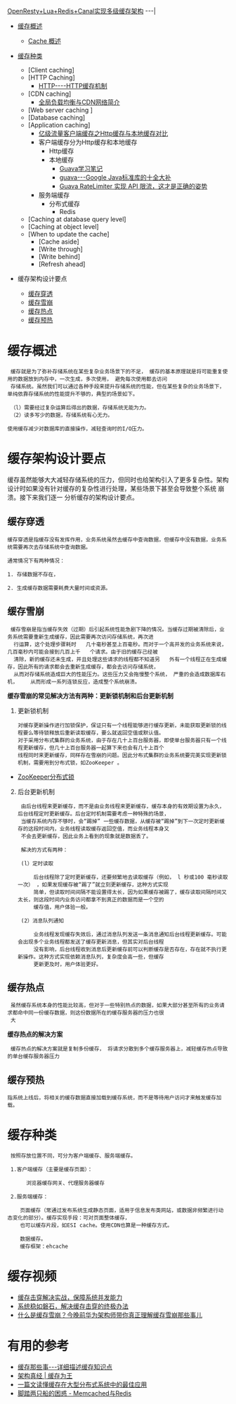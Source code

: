 [OpenResty+Lua+Redis+Canal实现多级缓存架构](https://www.jianshu.com/p/5e4dbaedaecd?utm_campaign=hugo&utm_medium=reader_share&utm_content=note&utm_source=weixin-friends)
---|

* [缓存概述](#缓存概述)
  * [Cache 概述](https://jverson.com/spring-boot-demo/cache/cache-0-introduction.html)
* [缓存种类](#缓存种类)
  * [Client caching]
  * [HTTP  Caching]  
    * [HTTP----HTTP缓存机制](https://juejin.im/post/5a1d4e546fb9a0450f21af23)
  * [CDN caching]
    * [全局负载均衡与CDN网络简介](https://blog.csdn.net/u010340143/article/details/9062213)
  * [Web server caching ]
  * [Database caching]
  * [Application caching]
    * [亿级流量客户端缓存之Http缓存与本地缓存对比 ](https://www.cnblogs.com/Courage129/p/14419192.html)
    * 客户端缓存分为Http缓存和本地缓存
      * Http缓存
      * 本地缓存 
        * [Guava学习笔记](https://www.cnblogs.com/Courage129/p/14413974.html)
        * [guava---Google Java标准库的十全大补](https://github.com/google/guava)
        * [Guava RateLimiter 实现 API 限流，这才是正确的姿势](https://mp.weixin.qq.com/s/uyYqni2Li6DpaAYB0vniow)
    * 服务端缓存
      * 分布式缓存
        * Redis  
  * [Caching at database query level]
  * [Caching at object level]
  * [When to update the cache]
    * [Cache aside]
    * [Write through]
    * [Write behind]
    * [Refresh ahead]

* 缓存架构设计要点
  * [缓存穿透](#缓存穿透)
  * [缓存雪崩](#缓存雪崩)
  * [缓存热点](#缓存热点)
  * [缓存预热](#缓存预热)

# 缓存概述 
     
  
     
     缓存就是为了弥补存储系统在某些复杂业务场景下的不足， 缓存的基本原理就是将可能重复使用的数据放到内存中，一次生成，多次使用， 避免每次使用都去访问
     存储系统。虽然我们可以通过各种手段来提升存储系统的性能，但在某些复杂的业务场景下，单纯依靠存储系统的性能提升不够的，典型的场景如下。
     
     （l）需要经过复杂运算后得出的数据，存储系统无能为力。
     （2）读多写少的数据，存储系统有心无力。
     
    使用缓存减少对数据库的直接操作，减轻查询时的I/O压力。
    
# 缓存架构设计要点

   缓存虽然能够大大减轻存储系统的压力，但同时也给架构引入了更多复杂性。架构设计时如果没有针对缓存的复杂性进行处理，某些场景下甚至会导致整个系统
   崩溃。接下来我们逐一 分析缓存的架构设计要点。    

## 缓存穿透

    缓存穿透是指缓存没有发挥作用，业务系统虽然去缓存中查询数据，但缓存中没有数据，业务系统需要再次去存储系统中查询数据。
    
    通常情况下有两种情况： 
    
    1. 存储数据不存在，
    
    2. 生成缓存数据需要耗费大量时间或资源。

## 缓存雪崩

     ﻿缓存雪崩是指当缓存失效（过期）后引起系统性能急剧下降的情况。当缓存过期被清除后，业务系统需要重新生成缓存，因此需要再次访问存储系统，再次进
      行运算，这个处理步骤耗时	 几十毫秒甚至上百毫秒。而对于一个高并发的业务系统来说，几百毫秒内可能会接到几百上千	 个请求。由于旧的缓存己经被
      清除，新的缓存还未生成，并且处理这些请求的线程都不知道另	 外有一个线程正在生成缓存，因此所有的请求都会去重新生成缓存，都会去访问存储系统，
      从而对存储系统造成巨大的性能压力。这些压力又会拖慢整个系统， 严重的会造成数据库右机，	 从而形成一系列连锁反应，造成整个系统崩溃。	 

**缓存雪崩的常见解决方法有两种：更新锁机制和后台更新机制**
  
  1. 更新锁机制
           
         对缓存更新操作进行加锁保护，保证只有一个线程能够进行缓存更新，未能获取更新锁的线程要么等待锁释放后重新读取缓存，要么就返回空值或默认值。
         对于采用分布式集群的业务系统，由于存在几十上百台服务器，即使单台服务器只有一个线程更新缓存，但几十上百台服务器一起算下来也会有几十上百个
         线程同时来更新缓存，同样存在雪崩的问题。因此分布式集群的业务系统要完美实现更新锁机制，需要用到分布式锁，如ZooKeeper 。
  
  * [ZooKeeper分布式锁]()
  
  2. 后台更新机制

          由后台线程来更新缓存，而不是由业务线程来更新缓存，缓存本身的有效期设置为永久，后台线程定时更新缓存。后台定时机制需要考虑一种特殊的场景，
          当缓存系统内存不够时，会“踢掉” 一些缓存数据，从缓存被“踢掉”到下一次定时更新缓存的这段时间内，业务线程读取缓存返回空值，而业务线程本身又
          不会去更新缓存，因此业务上看到的现象就是数据丢了。
          
          解决的方式有两种：
          
          (l）定时读取
          
              后台线程除了定时更新缓存，还要频繁地去读取缓存（例如， l 秒或100 毫秒读取一次） ，如果发现缓存被“踢了”就立刻更新缓存，这种方式实现
              简单，但读取时间间隔不能设置得太长，因为如果缓存被踢了，缓存读取间隔时间又太长，则这段时间内业务访问都拿不到真正的数据而是一个空的
              缓存值，用户体验一般。
          
          (2）消息队列通知
               
              业务线程发现缓存失效后，通过消息队列发送一条消息通知后台线程更新缓存。可能会出现多个业务线程都发送了缓存更新消息，但其实对后台线程
              没有影响，后台线程收到消息后更新缓存前可以判断缓存是否存在，存在就不执行更新操作。这种方式实现依赖消息队列，复杂度会高一些，但缓存
              更新更及时，用户体验更好。


## 缓存热点

     虽然缓存系统本身的性能比较高，但对于一些特别热点的数据，如果大部分甚至所有的业务请求都命中同一份缓存数据，则这份数据所在的缓存服务器的压力也很
     大

**缓存热点的解决方案**

     缓存热点的解决方案就是复制多份缓存， 将请求分散到多个缓存服务器上，减轻缓存热点导致的单台缓存服务器压力

## 缓存预热

    指系统上线后，将相关的缓存数据直接加载到缓存系统，而不是等待用户访问才来触发缓存加载。

# 缓存种类

     按照存放位置不同，可分为客户端缓存、服务端缓存。

     1.客户端缓存（主要是缓存页面）：

          浏览器缓存网关、代理服务器缓存

     2.服务端缓存：

        页面缓存（常通过发布系统生成静态页面，适用于信息发布类网站，或数据非频繁进行动态变化的部分）。缓存实现手段：可对页面整体缓存，
        也可以缓存片段，如ESI cache。使用CDN也算是一种缓存方式。

        数据缓存。
        缓存框架：ehcache

# 缓存视频

* [缓存击穿解决实战，保障系统并发能力](https://www.bilibili.com/video/av61006698)
* [系统稳如磐石，解决缓存击穿的终极办法](https://www.bilibili.com/video/av35897825/?spm_id_from=333.788.videocard.0)
* [什么是缓存雪崩？今晚前华为架构师带你真正理解缓存雪崩那些事儿](https://www.bilibili.com/video/av46230826/?spm_id_from=333.788.videocard.13)

# 有用的参考
* [缓存那些事---详细描述缓存知识点](https://tech.meituan.com/2017/03/17/cache-about.html)
* [架构真经 | 缓存为王](https://blog.csdn.net/qq_35246620/article/details/70234185)
* [一篇文读懂缓存在大型分布式系统中的最佳应用](https://blog.csdn.net/hotdust/article/details/73123598)
* [脚踏两只船的困惑 - Memcached与Redis](https://www.imooc.com/article/23549)
